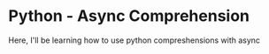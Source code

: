 # Python - Async Comprehension

Here, I'll be learning how to use python compreshensions with async
